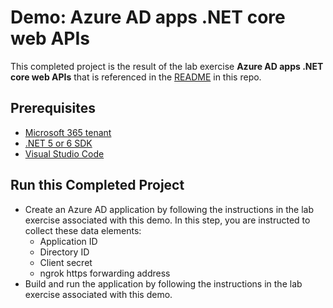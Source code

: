 # Demo: Azure AD apps .NET core web APIs

This completed project is the result of the lab exercise **Azure AD apps .NET core web APIs** that is referenced in the [README](../../README.md) in this repo.

## Prerequisites

- [Microsoft 365 tenant](https://developer.microsoft.com/office/dev-program?ocid=MSlearn)
- [.NET 5 or 6 SDK](https://dotnet.microsoft.com/download)
- [Visual Studio Code](https://code.visualstudio.com/)

## Run this Completed Project

- Create an Azure AD application by following the instructions in the lab exercise associated with this demo. In this step, you are instructed to collect these data elements:
  - Application ID
  - Directory ID
  - Client secret
  - ngrok https forwarding address
- Build and run the application by following the instructions in the lab exercise associated with this demo.
